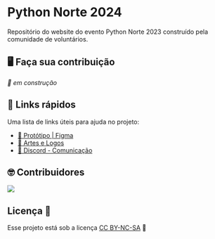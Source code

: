 # Python Norte 2024

Repositório do website do evento Python Norte 2023 construído pela comunidade de voluntários.

## 🖥️ Faça sua contribuição

*🔨 em construção*

## 🔗 Links rápidos

Uma lista de links úteis para ajuda no projeto:

- [🎨 Protótipo | Figma](https://www.figma.com/file/1JPn6eLZb1mrZfPvvhXGSY/Material-Gr%C3%A1fico?type=design&node-id=761%3A2258&mode=design&t=bEHg6WEs2Jj9ZSuH-1)
- [👕 Artes e Logos](https://github.com/PyNorte/artes_e_logomarcas)
- [📲 Discord - Comunicação](https://discord.gg/DRT3vdHyDW)

## 🤓 Contribuidores

<a href="https://github.com/PyNorte/pynorte2024-site/graphs/contributors">
  <img src="https://contrib.rocks/image?repo=PyNorte/pynorte2024-site" />
</a>

## Licença 📃

Esse projeto está sob a licença [CC BY-NC-SA](./LICENSE.md) 🫡